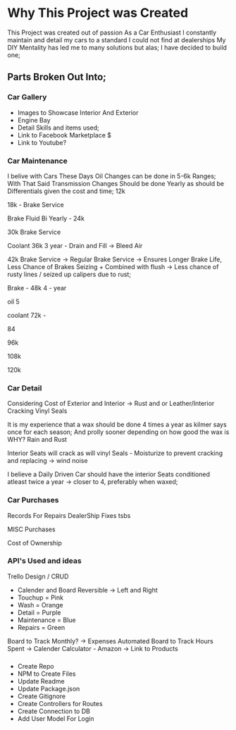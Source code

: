 # Why This Project was Created

This Project was created out of passion
As a Car Enthusiast I constantly maintain and detail my cars to a standard I could not find at dealerships
My DIY Mentality has led me to many solutions but alas;
I have decided to build one;

## Parts Broken Out Into;

### Car Gallery 

- Images to Showcase Interior And Exterior
- Engine Bay
- Detail Skills and items used;
- Link to Facebook Marketplace $ 
- Link to Youtube?

### Car Maintenance
I belive with Cars These Days Oil Changes can be done in 5-6k Ranges;
With That Said
Transmission Changes Should be done Yearly as should be Differentials given the cost and time; 12k

18k - Brake Service

Brake Fluid Bi Yearly - 24k

30k Brake Service

Coolant 36k 3 year - Drain and Fill -> Bleed Air

42k Brake Service -> Regular Brake Service -> Ensures Longer Brake Life, Less Chance of Brakes Seizing + Combined with flush -> Less chance of rusty lines / seized up calipers due to rust;

Brake - 48k 4 - year

oil 5

coolant 72k - 

84 

96k

108k

120k


### Car Detail

Considering Cost of Exterior and Interior -> 
Rust and or Leather/Interior Cracking
Vinyl Seals

It is my experience that a wax should be done 4 times a year as kilmer says once for each season;
And prolly sooner depending on how good the wax is 
WHY?  Rain and Rust

Interior Seats will crack as will vinyl
Seals - Moisturize to prevent cracking and replacing -> wind noise

I believe a Daily Driven Car should have the interior Seats conditioned atleast twice a year -> closer to 4, preferably when waxed;



### Car Purchases
Records For Repairs
DealerShip Fixes tsbs

MISC Purchases

Cost of Ownership

### API's Used and ideas

Trello Design / CRUD
- Calender and Board Reversible -> Left and Right
- Touchup = Pink
- Wash = Orange
- Detail = Purple
- Maintenance = Blue
- Repairs = Green

Board to Track Monthly? -> Expenses Automated
Board to Track Hours Spent ->
Calender
Calculator - 
Amazon -> Link to Products 




### 
- Create Repo
- NPM to Create Files
- Update Readme
- Update Package.json
- Create Gitignore
- Create Controllers for Routes
- Create Connection to DB
- Add User Model For Login